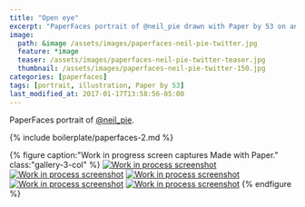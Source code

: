 ```yaml
---
title: "Open eye"
excerpt: "PaperFaces portrait of @neil_pie drawn with Paper by 53 on an iPad."
image: 
  path: &image /assets/images/paperfaces-neil-pie-twitter.jpg 
  feature: *image
  teaser: /assets/images/paperfaces-neil-pie-twitter-teaser.jpg
  thumbnail: /assets/images/paperfaces-neil-pie-twitter-150.jpg
categories: [paperfaces]
tags: [portrait, illustration, Paper by 53]
last_modified_at: 2017-01-17T13:58:56-05:00
---
```


PaperFaces portrait of [@neil_pie](https://twitter.com/neil_pie).

{% include boilerplate/paperfaces-2.md %}

{% figure caption:"Work in progress screen captures Made with Paper." class:"gallery-3-col" %}
[![Work in process screenshot](/assets/images/paperfaces-neil-pie-process-1-600.jpg)](/assets/images/paperfaces-neil-pie-process-1-lg.jpg)
[![Work in process screenshot](/assets/images/paperfaces-neil-pie-process-2-600.jpg)](/assets/images/paperfaces-neil-pie-process-2-lg.jpg)
[![Work in process screenshot](/assets/images/paperfaces-neil-pie-process-3-600.jpg)](/assets/images/paperfaces-neil-pie-process-3-lg.jpg)
[![Work in process screenshot](/assets/images/paperfaces-neil-pie-process-4-600.jpg)](/assets/images/paperfaces-neil-pie-process-4-lg.jpg)
[![Work in process screenshot](/assets/images/paperfaces-neil-pie-process-5-600.jpg)](/assets/images/paperfaces-neil-pie-process-5-lg.jpg)
{% endfigure %}
